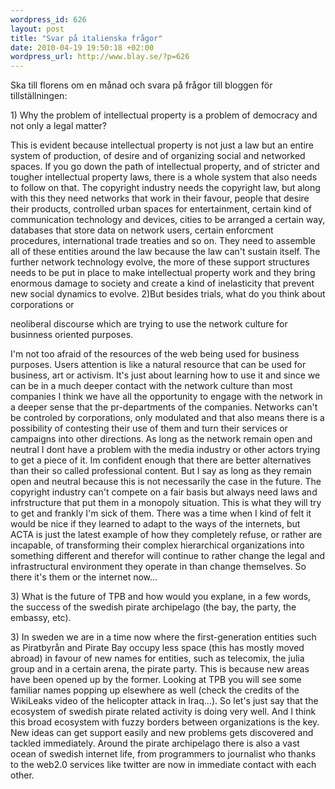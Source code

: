 ```yaml
--- 
wordpress_id: 626
layout: post
title: "Svar på italienska frågor"
date: 2010-04-19 19:50:18 +02:00
wordpress_url: http://www.blay.se/?p=626
---
```

<p style="clear: both">Ska till florens om en månad och svara på frågor till bloggen för tillställningen:</p>

<p style="clear: both"><div class="im"></div></p>

<p style="clear: both"></p>

<p style="clear: both"><div class="im">1) Why the problem of intellectual property is a problem of democracy and not only a legal matter?</div></p>

<p style="clear: both"> This is evident because intellectual property is not just a law but an entire system of production, of desire and of organizing social and networked spaces. If you go down the path of intellectual property, and of stricter and tougher intellectual property laws, there is a whole system that also needs to follow on that. The copyright industry needs the copyright law, but along with this they need networks that work in their favour, people that desire their products, controlled urban spaces for entertainment, certain kind of communication technology and devices, cities to be arranged a certain way, databases that store data on network users, certain enforcment procedures, international trade treaties and so on. They need to assemble all of these entities around the law because the law can't sustain itself. The further network technology evolve, the more of these support structures needs to be put in place to make intellectual property work and they bring enormous damage to society and create a kind of inelasticity that prevent new social dynamics to evolve. 2)But besides trials, what do you think about corporations or </p>

<p style="clear: both"><div class="im">neoliberal discourse which are trying to use the network culture for businness oriented purposes.</div></p>

<p style="clear: both"> I'm not too afraid of the resources of the web being used for business purposes. Users attention is like a natural resource that can be used for business, art or activism. It's just about learning how to use it and since we can be in a much deeper contact with the network culture than most companies I think we have all the opportunity to engage with the network in a deeper sense that the pr-departments of the companies. Networks can't be controled by corporations, only modulated and that also means there is a possibility of contesting their use of them and turn their services or campaigns into other directions. As long as the network remain open and neutral I dont have a problem with the media industry or other actors trying to get a piece of it. Im confident enough that there are better alternatives than their so called professional content. But I say as long as they remain open and neutral because this is not necessarily the case in the future. The copyright industry can't compete on a fair basis but always need laws and infrstructure that put them in a monopoly situation. This is what they will try to get and frankly I'm sick of them. There was a time when I kind of felt it would be nice if they learned to adapt to the ways of the internets, but ACTA is just the latest example of how they completely refuse, or rather are incapable, of transforming their complex hierarchical organizations into something different and therefor will continue to rather change the legal and infrastructural environment they operate in than change themselves. So there it's them or the internet now... </p>

<p style="clear: both"><div class="im">3) What is the future of TPB and how would you explane, in a few words, the success of the swedish pirate archipelago (the bay, the party, the embassy, etc).</div></p>

<p style="clear: both"> 3) In sweden we are in a time now where the first-generation entities such as Piratbyrån and Pirate Bay occupy less space (this has mostly moved abroad) in favour of new names for entities, such as telecomix, the julia group and in a certain arena, the pirate party. This is because new areas have been opened up by the former. Looking at TPB you will see some familiar names popping up elsewhere as well (check the credits of the WikiLeaks video of the helicopter attack in Iraq...). So let's just say that the ecosystem of swedish pirate related activity is doing very well. And I think this broad ecosystem with fuzzy borders between organizations is the key. New ideas can get support easily and new problems gets discovered and tackled immediately. Around the pirate archipelago there is also a vast ocean of swedish internet life, from programmers to journalist who thanks to the web2.0 services like twitter are now in immediate contact with each other.</p>

<p style="clear: both"></p>

<br class='final-break' style='clear: both' />
